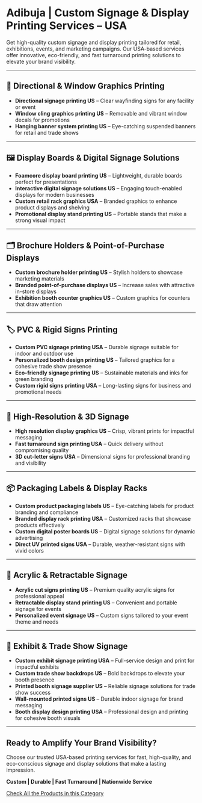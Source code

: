 # Adibuja | Custom Signage & Display Printing Services – USA

Get high-quality custom signage and display printing tailored for retail, exhibitions, events, and marketing campaigns. Our USA-based services offer innovative, eco-friendly, and fast turnaround printing solutions to elevate your brand visibility.

---

## 📍 Directional & Window Graphics Printing

-  **Directional signage printing US** – Clear wayfinding signs for any facility or event  
-  **Window cling graphics printing US** – Removable and vibrant window decals for promotions  
-  **Hanging banner system printing US** – Eye-catching suspended banners for retail and trade shows  

---

## 🖼️ Display Boards & Digital Signage Solutions

-  **Foamcore display board printing US** – Lightweight, durable boards perfect for presentations  
-  **Interactive digital signage solutions US** – Engaging touch-enabled displays for modern businesses  
-  **Custom retail rack graphics USA** – Branded graphics to enhance product displays and shelving  
-  **Promotional display stand printing US** – Portable stands that make a strong visual impact  

---

## 🗂️ Brochure Holders & Point-of-Purchase Displays

-  **Custom brochure holder printing US** – Stylish holders to showcase marketing materials  
-  **Branded point-of-purchase displays US** – Increase sales with attractive in-store displays  
-  **Exhibition booth counter graphics US** – Custom graphics for counters that draw attention  

---

## 🏷️ PVC & Rigid Signs Printing

-  **Custom PVC signage printing USA** – Durable signage suitable for indoor and outdoor use  
-  **Personalized booth design printing US** – Tailored graphics for a cohesive trade show presence  
-  **Eco-friendly signage printing US** – Sustainable materials and inks for green branding  
-  **Custom rigid signs printing USA** – Long-lasting signs for business and promotional needs  

---

## 🎨 High-Resolution & 3D Signage

-  **High resolution display graphics US** – Crisp, vibrant prints for impactful messaging  
-  **Fast turnaround sign printing USA** – Quick delivery without compromising quality  
-  **3D cut-letter signs USA** – Dimensional signs for professional branding and visibility  

---

## 📦 Packaging Labels & Display Racks

-  **Custom product packaging labels US** – Eye-catching labels for product branding and compliance  
-  **Branded display rack printing USA** – Customized racks that showcase products effectively  
-  **Custom digital poster boards US** – Digital signage solutions for dynamic advertising  
-  **Direct UV printed signs USA** – Durable, weather-resistant signs with vivid colors  

---

## 🏢 Acrylic & Retractable Signage

-  **Acrylic cut signs printing US** – Premium quality acrylic signs for professional appeal  
-  **Retractable display stand printing US** – Convenient and portable signage for events  
-  **Personalized event signage US** – Custom signs tailored to your event theme and needs  

---

## 🎪 Exhibit & Trade Show Signage

-  **Custom exhibit signage printing USA** – Full-service design and print for impactful exhibits  
-  **Custom trade show backdrops US** – Bold backdrops to elevate your booth presence  
-  **Printed booth signage supplier US** – Reliable signage solutions for trade show success  
-  **Wall-mounted printed signs US** – Durable indoor signage for brand messaging  
-  **Booth display design printing USA** – Professional design and printing for cohesive booth visuals  

---


## Ready to Amplify Your Brand Visibility?

Choose our trusted USA-based printing services for fast, high-quality, and eco-conscious signage and display solutions that make a lasting impression.

**Custom | Durable | Fast Turnaround | Nationwide Service**

[Check All the Products in this Category](https://www.adibuja.com/categories/custom-print-and-display-products)
